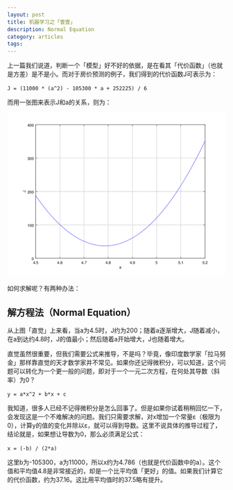 ```yaml
---
layout: post
title: 机器学习之「壹壹」 
description: Normal Equation
category: articles
tags: 
---
```


上一篇我们说道，判断一个「模型」好不好的依据，是在看其「代价函数」（也就是方差）是不是小。而对于房价预测的例子，我们得到的代价函数J可表示为：

`J = (11000 * (a^2) - 105300 * a + 252225) / 6`

而用一张图来表示J和a的关系，则为：

![J.png](/images/ml_j2.png)

如何求解呢？有两种办法：

## 解方程法（Normal Equation）
从上图「直觉」上来看，当a为4.5时，J约为200；随着a逐渐增大，J随着减小，在a到达约4.8时，J的值最小；然后随着a开始增大，J也随着增大。

直觉虽然很重要，但我们需要公式来推导，不是吗？毕竟，像印度数学家「拉马努金」那样靠直觉的天才数学家并不常见。如果你还记得微积分，可以知道，这个问题可以转化为一个更一般的问题，即对于一个一元二次方程，在何处其导数（斜率）为0？

`y = a*x^2 + b*x + c`

我知道，很多人已经不记得微积分是怎么回事了。但是如果你试着稍稍回忆一下，会发现这是一个不难解决的问题。我们只需要求解，对x增加一个常量ε（极限为0），计算y的值的变化并除以ε，就可以得到导数。这里不说具体的推导过程了，结论就是，如果想让导数为0，那么必须满足公式：

`x = (-b) / (2*a)`

这里b为-105300，a为11000，所以x约为4.786（也就是代价函数中的a）。这个值和平均值4.8是非常接近的，却是一个比平均值「更好」的值。如果我们计算它的代价函数，约为37.16。这比用平均值时的37.5略有提升。